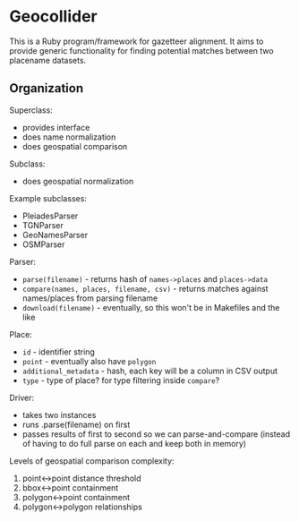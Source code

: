 # Geocollider

This is a Ruby program/framework for gazetteer alignment. It aims to provide generic functionality for finding potential matches between two placename datasets.

## Organization

Superclass:

- provides interface
- does name normalization
- does geospatial comparison

Subclass:

- does geospatial normalization

Example subclasses:

- PleiadesParser
- TGNParser
- GeoNamesParser
- OSMParser

Parser:

- `parse(filename)` - returns hash of `names->places` and `places->data`
- `compare(names, places, filename, csv)` - returns matches against names/places from parsing filename
- `download(filename)` - eventually, so this won't be in Makefiles and the like

Place:

- `id` - identifier string
- `point` - eventually also have `polygon`
- `additional_metadata` - hash, each key will be a column in CSV output
- `type` - type of place? for type filtering inside `compare`?

Driver:

- takes two instances
- runs .parse(filename) on first
- passes results of first to second so we can parse-and-compare (instead of having to do full parse on each and keep both in memory)

Levels of geospatial comparison complexity:

1. point<->point distance threshold
2. bbox<->point containment
3. polygon<->point containment
4. polygon<->polygon relationships
